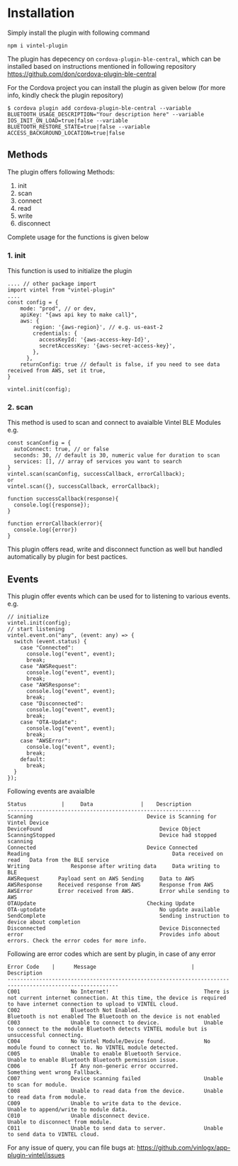 
  # Installation  
  Simply install the plugin with following command
  ````
  npm i vintel-plugin
  ````
  The plugin has depecency on `cordova-plugin-ble-central`, which can be installed based on instructions mentioned in following repository
  https://github.com/don/cordova-plugin-ble-central

  For the Cordova project you can install the plugin as given below (for more info, kindly check the plugin repository)
  ````
  $ cordova plugin add cordova-plugin-ble-central --variable BLUETOOTH_USAGE_DESCRIPTION="Your description here" --variable IOS_INIT_ON_LOAD=true|false --variable BLUETOOTH_RESTORE_STATE=true|false --variable ACCESS_BACKGROUND_LOCATION=true|false
  ````
  
  ## Methods
  The plugin offers following Methods:
  
  1. init
  2. scan
  3. connect
  4. read
  5. write
  6. disconnect

  Complete usage for the functions is given below

  ### 1. init 
  This function is used to initialize the plugin
  ```
  .... // other package import
  import vintel from "vintel-plugin"
  ....
  const config = {
      mode: "prod", // or dev,
      apiKey: "{aws api key to make call}",
      aws: {
          region: '{aws-region}', // e.g. us-east-2
          credentials: {
            accessKeyId: '{aws-access-key-Id}',
            secretAccessKey: '{aws-secret-access-key}',
          },
        },
      returnConfig: true // default is false, if you need to see data received from AWS, set it true,  
  }

  vintel.init(config);
  ```
  ### 2. scan
  This method is used to scan and connect to avaialble Vintel BLE Modules
  e.g.
  ````
  const scanConfig = {
    autoConnect: true, // or false
    seconds: 30, // default is 30, numeric value for duration to scan 
    services: [], // array of services you want to search
  }
  vintel.scan(scanConfig, successCallback, errorCallback);
  or
  vintel.scan({}, successCallback, errorCallback);

  function successCallback(response){
    console.log({response});
  } 

  function errorCallback(error){
    console.log({error})
  }
  ````

This plugin offers read, write and disconnect function as well but handled automatically by plugin for best pactices.

## Events
This plugin offer events which can be used for to listening to various events.
e.g.
````
// initialize
vintel.init(config);
// start listening
vintel.event.on("any", (event: any) => {
  switch (event.status) {
    case "Connected":
      console.log("event", event);
      break;
    case "AWSRequest":
      console.log("event", event);
      break;
    case "AWSResponse":
      console.log("event", event);
      break;
    case "Disconnected":
      console.log("event", event);
      break;
    case "OTA-Update":
      console.log("event", event);
      break;
    case "AWSError":
      console.log("event", event);
      break;
    default:
      break;
  }
});
````
Following events are avaialble
```
Status 	         |     Data	              |    Description
-------------------------------------------------------------
Scanning		                            Device is Scanning for Vintel Device
DeviceFound	                                    Device Object	
ScanningStopped		                            Device had stopped scanning
Connected		                            Device Connected
Reading	                                            Data received on read	Data from the BLE service
Writing	            Response after writing data	    Data writing to BLE
AWSRequest	    Payload sent on AWS	Sending     Data to AWS
AWSResponse	    Received response from AWS 	    Response from AWS
AWSError	    Error received from AWS.	    Error while sending to AWS
OTAUpdate		                            Checking Update
OTA-uptodate		                            No update available
SendComplete		                            Sending instruction to device about completion
Disconnected		                            Device Disconnected
error		                                    Provides info about errors. Check the error codes for more info. 

```

Following are error codes which are sent by plugin, in case of any error

```
Error Code    |      Message	                          |        Description
---------------------------------------------------------------------------------------------------------
C001	            No Internet!	                          There is not current internet connection. At this time, the device is required to have internet connection to upload to VINTEL cloud.
C002	            Bluetooth Not Enabled.	                  Bluetooth is not enabled The Bluetooth on the device is not enabled
C003	            Unable to connect to device.	          Unable to connect to the module Bluetooth detects VINTEL module but is unsuccessful connecting.
C004	            No Vintel Module/Device found.	          No module found to connect to. No VINTEL module detected.
C005	            Unable to enable Bluetooth Service.	          Unable to enable Bluetooth Bluetooth permission issue.
C006	            If Any non-generic error occurred. 	          Something went wrong Fallback.
C007	            Device scanning failed	                  Unable to scan for module.
C008	            Unable to read data from the device.	  Unable to read data from module.
C009	            Unable to write data to the device.	          Unable to append/write to module data.
C010	            Unable disconnect device.	                  Unable to disconnect from module.
C011	            Unable to send data to server.	          Unable to send data to VINTEL cloud.

```

For any issue of query, you can file bugs at:
https://github.com/vinlogx/app-plugin-vintel/issues
 
